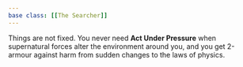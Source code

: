 ```yaml
---
base class: [[The Searcher]]
---
```

Things are not fixed. You never need **Act Under Pressure** when supernatural forces alter the environment around you, and you get 2-armour against harm from sudden changes to the laws of physics.
